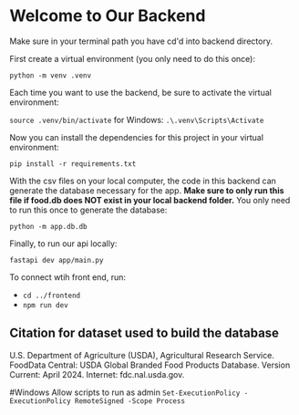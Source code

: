 # Welcome to Our Backend

Make sure in your terminal path you have cd'd into backend directory.

First create a virtual environment (you only need to do this once):

`python -m venv .venv`

Each time you want to use the backend, be sure to activate the virtual environment:

`source .venv/bin/activate`
for Windows:
`.\.venv\Scripts\Activate`

Now you can install the dependencies for this project in your virtual environment:

`pip install -r requirements.txt`

With the csv files on your local computer, the code in this backend can generate the database necessary for the app. __Make sure to only run this file if food.db does NOT exist in your local backend folder.__ You only need to run this once to generate the database:

`python -m app.db.db`

Finally, to run our api locally:

`fastapi dev app/main.py`

To connect wtih front end, run:

* `cd ../frontend`
* `npm run dev`

## Citation for dataset used to build the database
U.S. Department of Agriculture (USDA), Agricultural Research Service. FoodData
Central: USDA Global Branded Food Products Database. Version Current: April 2024.
Internet: fdc.nal.usda.gov.

#Windows
Allow scripts to run as admin
`Set-ExecutionPolicy -ExecutionPolicy RemoteSigned -Scope Process`

